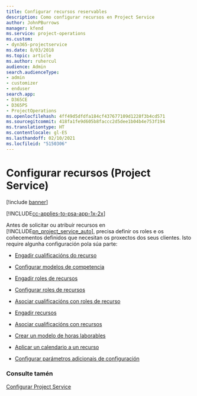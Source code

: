 ```yaml
---
title: Configurar recursos reservables
description: Como configurar recursos en Project Service
author: JohnPBurrows
manager: kfend
ms.service: project-operations
ms.custom:
- dyn365-projectservice
ms.date: 8/03/2018
ms.topic: article
ms.author: ruhercul
audience: Admin
search.audienceType:
- admin
- customizer
- enduser
search.app:
- D365CE
- D365PS
- ProjectOperations
ms.openlocfilehash: 4ff49d5dfdfa184cf437677109d1228f3b4cd571
ms.sourcegitcommit: 418fa1fe9d605b8faccc2d5dee1b04b4e753f194
ms.translationtype: HT
ms.contentlocale: gl-ES
ms.lasthandoff: 02/10/2021
ms.locfileid: "5150306"
---
```

# <a name="set-up-resources-project-service"></a>Configurar recursos (Project Service)

[!include [banner](../includes/psa-now-project-operations.md)]

[!INCLUDE[cc-applies-to-psa-app-1x-2x](../includes/cc-applies-to-psa-app-1x-2x.md)]

Antes de solicitar ou atribuír recursos en [!INCLUDE[pn_project_service_auto](../includes/pn-project-service-auto.md)], precisa definir os roles e os coñecementos definidos que necesitan os proxectos dos seus clientes. Isto require algunha configuración pola súa parte:  
  
-   [Engadir cualificacións do recurso](../psa/add-resource-skills.md)  
  
-   [Configurar modelos de competencia](../psa/set-up-proficiency-models.md)  
  
-   [Engadir roles de recursos](../psa/add-resource-roles.md)  
  
-   [Configurar roles de recursos](../psa/configure-resource-roles.md)  
  
-   [Asociar cualificacións con roles de recurso](../psa/associate-skills-with-resource-roles.md)  
  
-   [Engadir recursos](../psa/add-resources.md)  
  
-   [Asociar cualificacións con recursos](../psa/associate-skills-with-resources.md)  
  
-   [Crear un modelo de horas laborables](../psa/create-work-hours-template.md)  
  
-   [Aplicar un calendario a un recurso](../psa/apply-calendar-resource.md)  
  
-   [Configurar parámetros adicionais de configuración](../psa/configure-additional-parameters-settings.md)  
  
### <a name="see-also"></a>Consulte tamén  
 [Configurar Project Service](../psa/configure.md)
